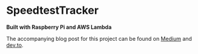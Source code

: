 # SpeedtestTracker
**Built with Raspberry Pi and AWS Lambda**

The accompanying blog post for this project can be found on [Medium](https://duncanlew.medium.com/how-i-built-a-speedtesttracker-with-raspberry-pi-and-aws-lambda-19ccaf60607c) and [dev.to](https://dev.to/duncanlew/how-i-built-a-speedtesttracker-with-raspberry-pi-and-aws-lambda-5d6n).
